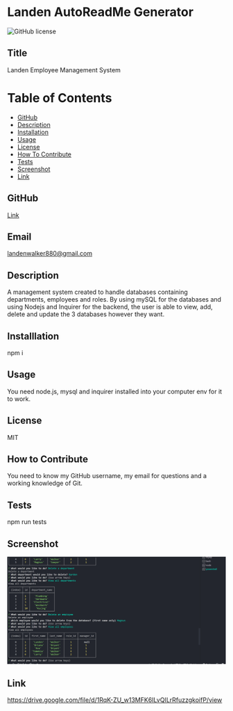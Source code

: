 # Landen AutoReadMe Generator
![GitHub license](https://img.shields.io/badge/license-MIT-blue.svg)

## Title


Landen Employee Management System

# Table of Contents

- [GitHub](#github)
- [Description](#description)
- [Installation](#installation)
- [Usage](#usage)
- [License](#license)
- [How To Contribute](#howtocontribute)
- [Tests](#tests)
- [Screenshot](#screenshot)
- [Link](#link)


## GitHub


[Link](https://www.github.com/lwalker107)


## Email

landenwalker880@gmail.com


## Description


A management system created to handle databases containing departments, employees and roles. By using mySQL for
the databases and using Nodejs and Inquirer for the backend, the user is able to view, add, delete and update the
3 databases however they want.

## Installlation 


npm i

## Usage

You need node.js, mysql and inquirer installed into your computer env for it to work.

## License


MIT

## How to Contribute


You need to know my GitHub username, my email for questions and a working knowledge of Git.

## Tests


npm run tests

## Screenshot

![screenshot](Assets\employee_management.PNG)

## Link 

https://drive.google.com/file/d/1RqK-ZU_w13MFK6ILvQILrRfuzzgkoifP/view